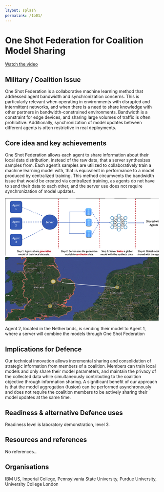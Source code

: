 ```yaml
---
layout: splash
permalink: /1b01/
---
```


# One Shot Federation for Coalition Model Sharing

[Watch the video](https://ibm.box.com/v/Showcase-1b01-video)

## Military / Coalition Issue
One Shot Federation is a collaborative machine learning method that addressed agent bandwidth and synchronization concerns. This is particularly relevant when operating in environments with disrupted and intermittent networks, and when there is a need to share knowledge with other partners in bandwidth-constrained environments. Bandwidth is a constraint for edge devices, and sharing large volumes of traffic is often prohibitive. Additionally, synchronization of model updates between different agents is often restrictive in real deployments.

## Core idea and key achievements
One Shot Federation allows each agent to share information about their local data distribution, instead of the raw data, that a server synthesizes samples from. Each agent’s samples are utilized to collaboratively train a machine learning model with, that is equivalent in performance to a model produced by centralized training. This method circumvents the bandwidth issue that would be created via centralized training, as agents do not have to send their data to each other, and the server use does not require synchronization of model updates.

![image info](/dais/achievements/images/1b01-fig1.png)
![image info](/dais/achievements/images/1b01-fig2.png) 

Agent 2, located in the Netherlands, is sending their model to Agent 1, 
where a server will combine the models through One Shot Federation

## Implications for Defence
Our technical innovation allows incremental sharing and consolidation of strategic information from members of a coalition. Members can train local models and only share their model parameters, and maintain the privacy of the collected data while simultaneously contributing to the coalition objective through information sharing. A significant benefit of our approach is that the model aggregation (fusion) can be performed asynchronously and does not require the coalition members to be actively sharing their model updates at the same time. 

## Readiness & alternative Defence uses
Readiness level is laboratory demonstration, level 3. 

<!-- ![image info](/dais/achievements/images/1a02_figure1.jpg) -->

## Resources and references
No references...

## Organisations
IBM US, Imperial College, Pennsylvania State University, Purdue University, University College London 


